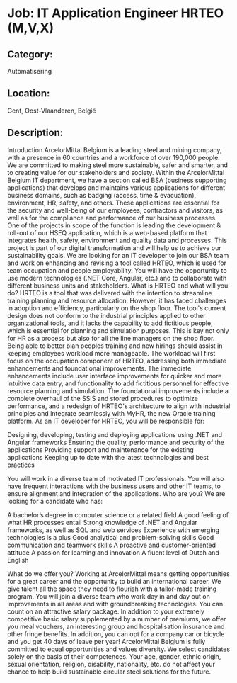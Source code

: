 # Job: IT Application Engineer HRTEO (M,V,X)
## Category: 
Automatisering
## Location: 
Gent, Oost-Vlaanderen, België
## Description:
Introduction
ArcelorMittal Belgium is a leading steel and mining company, with a presence in 60 countries and a workforce of over 190,000 people. We are committed to making steel more sustainable, safer and smarter, and to creating value for our stakeholders and society.
Within the ArcelorMittal Belgium IT department, we have a section called BSA (business supporting applications) that develops and maintains various applications for different business domains, such as badging (access, time & evacuation), environment, HR, safety, and others. These applications are essential for the security and well-being of our employees, contractors and visitors, as well as for the compliance and performance of our business processes.
One of the projects in scope of the function is leading the development & roll-out of our HSEQ application, which is a web-based platform that integrates health, safety, environment and quality data and processes. This project is part of our digital transformation and will help us to achieve our sustainability goals.
We are looking for an IT developer to join our BSA team and work on enhancing and revising a tool called HRTEO, which is used for team occupation and people employability. You will have the opportunity to use modern technologies (.NET Core, Angular, etc.) and to collaborate with different business units and stakeholders.
What is HRTEO and what will you do?
HRTEO is a tool that was delivered with the intention to streamline training planning and resource allocation. However, it has faced challenges in adoption and efficiency, particularly on the shop floor. The tool's current design does not conform to the industrial principles applied to other organizational tools, and it lacks the capability to add fictitious people, which is essential for planning and simulation purposes. This is key not only for HR as a process but also for all the line managers on the shop floor. Being able to better plan peoples training and new hirings should assist in keeping employees workload more manageable.
The workload will first focus on the occupation component of HRTEO, addressing both immediate enhancements and foundational improvements. The immediate enhancements include user interface improvements for quicker and more intuitive data entry, and functionality to add fictitious personnel for effective resource planning and simulation. The foundational improvements include a complete overhaul of the SSIS and stored procedures to optimize performance, and a redesign of HRTEO's architecture to align with industrial principles and integrate seamlessly with MyHR, the new Oracle training platform.
As an IT developer for HRTEO, you will be responsible for:

Designing, developing, testing and deploying applications using .NET and Angular frameworks
Ensuring the quality, performance and security of the applications
Providing support and maintenance for the existing applications
Keeping up to date with the latest technologies and best practices

You will work in a diverse team of motivated IT professionals. You will also have frequent interactions with the business users and other IT teams, to ensure alignment and integration of the applications.
Who are you?
We are looking for a candidate who has:

A bachelor’s degree in computer science or a related field
A good feeling of what HR processes entail
Strong knowledge of .NET and Angular frameworks, as well as SQL and web services
Experience with emerging technologies is a plus
Good analytical and problem-solving skills
Good communication and teamwork skills
A proactive and customer-oriented attitude
A passion for learning and innovation
A fluent level of Dutch and English

What do we offer you?
Working at ArcelorMittal means getting opportunities for a great career and the opportunity to build an international career. We give talent all the space they need to flourish with a tailor-made training program. You will join a diverse team who work day in and day out on improvements in all areas and with groundbreaking technologies.
You can count on an attractive salary package. In addition to your extremely competitive basic salary supplemented by a number of premiums, we offer you meal vouchers, an interesting group and hospitalisation insurance and other fringe benefits. In addition, you can opt for a company car or bicycle and you get 40 days of leave per year!
ArcelorMittal Belgium is fully committed to equal opportunities and values diversity. We select candidates solely on the basis of their competences. Your age, gender, ethnic origin, sexual orientation, religion, disability, nationality, etc. do not affect your chance to help build sustainable circular steel solutions for the future.
